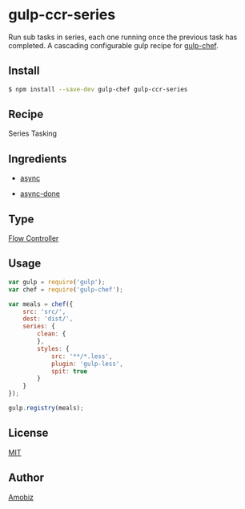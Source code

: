 # gulp-ccr-series

Run sub tasks in series, each one running once the previous task has completed. A cascading configurable gulp recipe for [gulp-chef](https://github.com/gulp-cookery/gulp-chef).

## Install

``` bash
$ npm install --save-dev gulp-chef gulp-ccr-series
```

## Recipe

Series Tasking

## Ingredients

* [async](https://github.com/caolan/async)

* [async-done](https://github.com/gulpjs/async-done)

## Type

[Flow Controller](https://github.com/gulp-cookery/gulp-chef#writing-flow-controller)

## Usage

``` javascript
var gulp = require('gulp');
var chef = require('gulp-chef');

var meals = chef({
    src: 'src/',
    dest: 'dist/',
    series: {
        clean: {
        },
        styles: {
            src: '**/*.less',
            plugin: 'gulp-less',
            spit: true
        }
    }
});

gulp.registry(meals);
```

## License
[MIT](https://opensource.org/licenses/MIT)

## Author
[Amobiz](https://github.com/amobiz)

